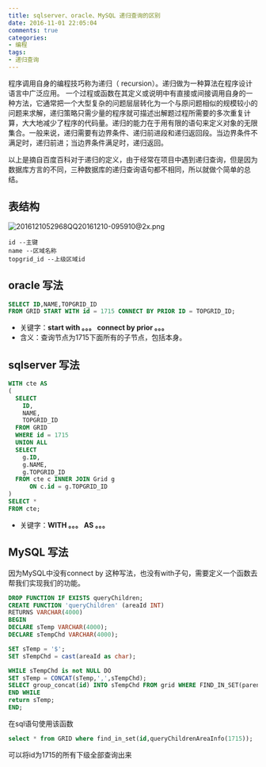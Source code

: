 ```yaml
---
title: sqlserver、oracle、MySQL 递归查询的区别
date: 2016-11-01 22:05:04
comments: true
categories:
- 编程
tags:
- 递归查询
---
```


程序调用自身的编程技巧称为递归（ recursion）。递归做为一种算法在程序设计语言中广泛应用。 一个过程或函数在其定义或说明中有直接或间接调用自身的一种方法，它通常把一个大型复杂的问题层层转化为一个与原问题相似的规模较小的问题来求解，递归策略只需少量的程序就可描述出解题过程所需要的多次重复计算，大大地减少了程序的代码量。递归的能力在于用有限的语句来定义对象的无限集合。一般来说，递归需要有边界条件、递归前进段和递归返回段。当边界条件不满足时，递归前进；当边界条件满足时，递归返回。

<!--more-->

以上是摘自百度百科对于递归的定义，由于经常在项目中遇到递归查询，但是因为数据库方言的不同，三种数据库的递归查询语句都不相同，所以就做个简单的总结。

## 表结构

![2016121052968QQ20161210-095910@2x.png](http://image.leeyom.top/2016121052968QQ20161210-095910@2x.png)

```
id --主键
name --区域名称
topgrid_id --上级区域id
```

## oracle 写法

```sql
SELECT ID,NAME,TOPGRID_ID
FROM GRID START WITH id = 1715 CONNECT BY PRIOR ID = TOPGRID_ID;
```

* 关键字：**start with 。。。 connect by prior 。。。**
* 含义：查询节点为1715下面所有的子节点，包括本身。

## sqlserver 写法

```sql
WITH cte AS
(
  SELECT
    ID,
    NAME,
    TOPGRID_ID
  FROM GRID
  WHERE id = 1715
  UNION ALL
  SELECT
    g.ID,
    g.NAME,
    g.TOPGRID_ID
  FROM cte c INNER JOIN Grid g
      ON c.id = g.TOPGRID_ID
)
SELECT *
FROM cte;
```

* 关键字：**WITH 。。。 AS 。。。**

## MySQL 写法

因为MySQL中没有connect by 这种写法，也没有with子句，需要定义一个函数去帮我们实现我们的功能。


```sql
DROP FUNCTION IF EXISTS queryChildren;
CREATE FUNCTION 'queryChildren' (areaId INT)
RETURNS VARCHAR(4000)
BEGIN
DECLARE sTemp VARCHAR(4000);
DECLARE sTempChd VARCHAR(4000);

SET sTemp = '$';
SET sTempChd = cast(areaId as char);

WHILE sTempChd is not NULL DO
SET sTemp = CONCAT(sTemp,',',sTempChd);
SELECT group_concat(id) INTO sTempChd FROM grid WHERE FIND_IN_SET(parentId,sTempChd)>0;
END WHILE
return sTemp;
END;
```

在sql语句使用该函数

```sql
select * from GRID where find_in_set(id,queryChildrenAreaInfo(1715));  
```
可以将id为1715的所有下级全部查询出来
